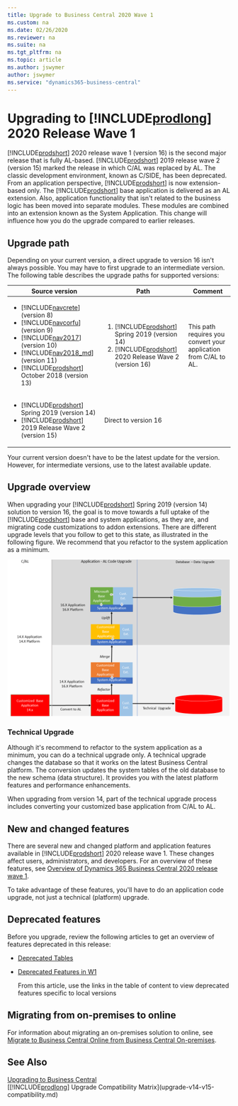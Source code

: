 ```yaml
---
title: Upgrade to Business Central 2020 Wave 1
ms.custom: na
ms.date: 02/26/2020
ms.reviewer: na
ms.suite: na
ms.tgt_pltfrm: na
ms.topic: article
ms.author: jswymer
author: jswymer
ms.service: "dynamics365-business-central"
---
```

# Upgrading to [!INCLUDE[prodlong](../developer/includes/prodlong.md)] 2020 Release Wave 1
<!--
> [!IMPORTANT]  
> [!INCLUDE[vnext_preview](../developer/includes/vnext_preview.md)] 
>
> Please note that this topic is a draft in progress. We are still working on adding more details to the steps described in this topic.
-->
[!INCLUDE[prodshort](../developer/includes/prodshort.md)] 2020 release wave 1 (version 16) is the second major release that is fully AL-based. [!INCLUDE[prodshort](../developer/includes/prodshort.md)] 2019 release wave 2 (version 15) marked the release in which C/AL was replaced by AL. The classic development environment, known as C/SIDE, has been deprecated. From an application perspective, [!INCLUDE[prodshort](../developer/includes/prodshort.md)] is now extension-based only. The [!INCLUDE[prodshort](../developer/includes/prodshort.md)] base application is delivered as an AL extension. Also, application functionality that isn't related to the business logic has been moved into separate modules. These modules are combined into an extension known as the System Application. This change will influence how you do the upgrade compared to earlier releases.

## Upgrade path

Depending on your current version, a direct upgrade to version 16 isn't always possible. You may have to first upgrade to an intermediate version. The following table describes the upgrade paths for supported versions:

|  Source version  |  Path  |Comment|
|------------|--------------|---|
|<ul><li> [!INCLUDE[navcrete](../developer/includes/navcrete_md.md)] (version 8)</li><li>[!INCLUDE[navcorfu](../developer/includes/navcorfu_md.md)] (version 9)</li><li>[!INCLUDE[nav2017](../developer/includes/nav2017.md)] (version 10)</li><li>[!INCLUDE[nav2018_md](../developer/includes/nav2018_md.md)] (version 11)</li><li>[!INCLUDE[prodshort](../developer/includes/prodshort.md)] October 2018 (version 13)</li></ul>|<ol><li>[!INCLUDE[prodshort](../developer/includes/prodshort.md)] Spring 2019 (version 14)</li><li>[!INCLUDE[prodshort](../developer/includes/prodshort.md)] 2020 Release Wave 2 (version 16)</li></ol>|This path requires you convert your application from C/AL to AL.|
|<ul><li> [!INCLUDE[prodshort](../developer/includes/prodshort.md)] Spring 2019 (version 14)</li><li> [!INCLUDE[prodshort](../developer/includes/prodshort.md)] 2019 Release Wave 2 (version 15)</li></ul>|Direct to version 16|

Your current version doesn't have to be the latest update for the version. However, for intermediate versions, use to the latest available update.


## <a name="upgradepath"></a>Upgrade overview

When upgrading your [!INCLUDE[prodshort](../developer/includes/prodshort.md)] Spring 2019 (version 14) solution to version 16, the goal is to move towards a full uptake of the [!INCLUDE[prodshort](../developer/includes/prodshort.md)] base and system applications, as they are, and migrating code customizations to addon extensions. There are different upgrade levels that you follow to get to this state, as illustrated in the following figure. We recommend that you refactor to the system application as a minimum.

![Upgrade path on Business Central application](../developer/media/bc16-upgrade-paths-v1.png "Upgrade paths")

### Technical Upgrade

Although it's recommend to refactor to the system application as a minimum, you can do a technical upgrade only. A technical upgrade changes the database so that it works on the latest Business Central platform. The conversion updates the system tables of the old database to the new schema (data structure). It provides you with the latest platform features and performance enhancements.

When upgrading from version 14, part of the technical upgrade process includes converting your customized base application from C/AL to AL.

<!--
## Component Overview

### <a name="BaseApplication"></a>Base Application

The base application contains the objects (such as table, pages, codeunits, and reports) that define the business logic and functionality of the solution. In version 14 and earlier, the base application also contained system objects that were not specifically related to the business logic. In version 15, the standard business objects are now included in the Microsoft Base Application extension, and the system objects have been moved to the System Application extension. 

### <a name="SystemApplication"></a>System Application

In version 15.0, application functionality that isn't related to the business logic has been moved into separate modules that are combined into an extension known as the System Application. For an introduction to the System Application, see For more information, see [Overview of the System Application](../developer/devenv-system-application-overview.md).

### <a name="Symbols"></a>Symbols

Symbols are the application programming interface between AL code and C/AL code. Symbols enable the ability to reference C/AL objects from AL objects. Symbols are provided as an extension package, and are published to the server instance similar to application extensions, but not installed on tenants.

In version 14.0, with the base application being C/AL, there are three types of symbols: system, application, and test. System symbols contained references to the platform system objects. The application symbols contained references to the business application objects. The test symbols contained references to the test libraries used by Microsoft extensions.

In version 15, with the move to AL, the only symbols required are the system systems, which are still provided on the version 15.0 installation media (DVD).

### Customization extensions
Customization extensions are AL extensions that add functionality to the base application or system application. These extensions can be Microsoft (1st party) or 3rd party extensions. 3rd party extensions are extensions that your organization provides or extensions that are provided by others, such as from ISVs or from App Source.
-->
## New and changed features

There are several new and changed platform and application features available in [!INCLUDE[prodshort](../developer/includes/prodshort.md)] 2020 release wave 1. These changes affect users, administrators, and developers. For an overview of these features, see [Overview of Dynamics 365 Business Central 2020 release wave 1](/dynamics365-release-plan/2020wave1/dynamics365-business-central/).

To take advantage of these features, you'll have to do an application code upgrade, not just a technical (platform) upgrade. 

## Deprecated features

Before you upgrade, review the following articles to get an overview of features deprecated in this release:

- [Deprecated Tables](/dynamics365/business-central/dev-itpro/upgrade/deprecated-tables)

- [Deprecated Features in W1](/dynamics365/business-central/dev-itpro/upgrade/deprecated-features-w1)

  From this article, use the links in the table of content to view deprecated features specific to local versions

## Migrating from on-premises to online

For information about migrating an on-premises solution to online, see [Migrate to Business Central Online from Business Central On-premises](/dynamics365/business-central/dev-itpro/administration/migrate-business-central-on-premises).


  
## See Also  
 
[Upgrading to Business Central](upgrading-to-business-central.md)  
[[!INCLUDE[prodlong](../developer/includes/prodlong.md)] Upgrade Compatibility Matrix](upgrade-v14-v15-compatibility.md)  

